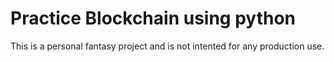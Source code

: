 # Practice Blockchain using python

This is a personal fantasy project and is not intented for any production use.
